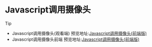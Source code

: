 # Javascript调用摄像头
> [!tip]
> - Javascript调用摄像头(观看端) 预览地址:[Javascript调用摄像头(前端版)](/src/examples/Javascript调用摄像头/前后端交互版(直播版)-springboot/观看端.html ':ignore')
> - Javascript调用摄像头前端 预览地址:[Javascript调用摄像头(前端版)](/src/examples/Javascript调用摄像头/前后端交互版(直播版)-springboot/直播端.html ':ignore')